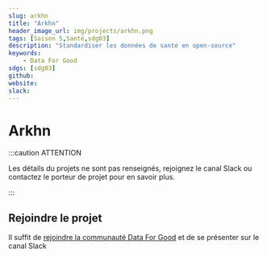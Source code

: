```yaml
---
slug: arkhn
title: "Arkhn"
header_image_url: img/projects/arkhn.png
tags: [Saison 5,Santé,sdg03]
description: "Standardiser les données de santé en open-source"
keywords:
    - Data For Good
sdgs: [sdg03]
github: 
website: 
slack: 
---
```


# Arkhn

:::caution ATTENTION

Les détails du projets ne sont pas renseignés, rejoignez le canal Slack ou contactez le porteur de projet pour en savoir plus.

:::


## Rejoindre le projet
Il suffit de [rejoindre la communauté Data For Good](/join) et de se présenter sur le canal Slack 

